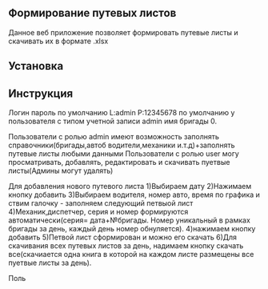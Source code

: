 
## Формирование путевых листов

Данное веб приложение позволяет формировать путевые листы и скачивать их в формате .xlsx

## Установка


## Инструкция

Логин пароль по умолчанию L:admin P:12345678
по умолчанию у пользователя с типом учетной записи admin имя бригады 0.

Пользователи с ролью admin имеют возможность заполнять справочники(бригады,автоб водители,механики и.т.д)+заполнять путевые листы любыми данными
Пользователи с ролью user могу просматривать, добавлять, редактировать и скачивать пуетвые листы(Админы могут удалять)

Для добавления нового путевого листа
	1)Выбираем дату
	2)Нажимаем кнопку добавить
	3)Выбираем водителя, номер авто, время по графика и ствим галочку - заполняем следующий петвыой лист
	4)Механик,диспетчер, серия и номер формируются автоматически(серия= дата+№бригады. Номер уникальный в рамках бригады за день, каждый день номер обнуляется). 
	4)нажимаем кнопку добавить
	5)Петвой лист сформирован и можно его скачать
	6)Для скачивания всех путевых листов за день, надимаем кнопку скачать все(скачиается одна книга в которой на каждом листе размещены все пуетвые листы за день).

Поль


